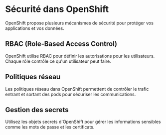 # Sécurité dans OpenShift

OpenShift propose plusieurs mécanismes de sécurité pour protéger vos applications et vos données.

## RBAC (Role-Based Access Control)
OpenShift utilise RBAC pour définir les autorisations pour les utilisateurs. Chaque rôle contrôle ce qu'un utilisateur peut faire.

## Politiques réseau
Les politiques réseau dans OpenShift permettent de contrôler le trafic entrant et sortant des pods pour sécuriser les communications.

## Gestion des secrets
Utilisez les objets secrets d'OpenShift pour gérer les informations sensibles comme les mots de passe et les certificats.
